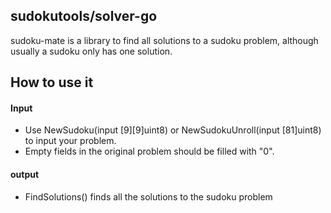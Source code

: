 ## sudokutools/solver-go
sudoku-mate is a library to find all solutions to a sudoku problem, although usually a sudoku only has one solution.
## How to use it
#### Input
- Use NewSudoku(input [9][9]uint8) or NewSudokuUnroll(input [81]uint8) to input your problem.
- Empty fields in the original problem should be filled with "0".

#### output
- FindSolutions() finds all the solutions to the sudoku problem